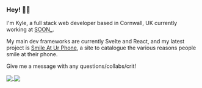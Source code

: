 ### Hey! ✌🏼

I'm Kyle, a full stack web developer based in Cornwall, UK currently working at <a href="https://github.com/thisissoon">SOON_</a>. 

My main dev frameworks are currently Svelte and React, and my latest project is <a href="https://www.smileaturphone.com">Smile At Ur Phone</a>, a site to catalogue the various reasons people smile at their phone.

Give me a message with any questions/collabs/crit!

<a href="https://github.com/anuraghazra/github-readme-stats">
  <img align="center" src="https://github-readme-stats.vercel.app/api/top-langs/?username=kyleshepherd&layout=compact" />
</a>
<a href="https://github.com/anuraghazra/github-readme-stats">
  <img align="center" src="https://github-readme-stats.vercel.app/api?username=kyleshepherd&count_private=true&show_icons=true" />
</a>
